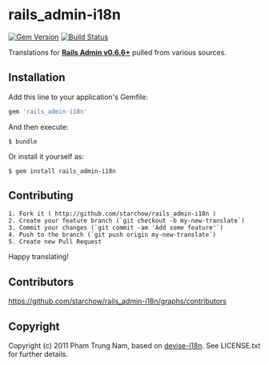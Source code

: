 # rails_admin-i18n

[![Gem Version](https://badge.fury.io/rb/rails_admin-i18n.svg)](https://badge.fury.io/rb/rails_admin-i18n)
[![Build Status](https://secure.travis-ci.org/puma07/rails_admin-i18n.png)](http://travis-ci.org/puma07/rails_admin-i18n)

Translations for **[Rails Admin v0.6.6+](https://github.com/sferik/rails_admin)** pulled from various sources.

## Installation

Add this line to your application's Gemfile:

```ruby
gem 'rails_admin-i18n'
```

And then execute:

    $ bundle

Or install it yourself as:

    $ gem install rails_admin-i18n

## Contributing

    1. Fork it ( http://github.com/starchow/rails_admin-i18n )
    2. Create your feature branch (`git checkout -b my-new-translate`)
    3. Commit your changes (`git commit -am 'Add some feature'`)
    4. Push to the branch (`git push origin my-new-translate`)
    5. Create new Pull Request

Happy translating!

## Contributors

https://github.com/starchow/rails_admin-i18n/graphs/contributors

## Copyright

Copyright (c) 2011 Pham Trung Nam, based on [devise-i18n](https://github.com/tigrish/devise-i18n). See LICENSE.txt for further details.
